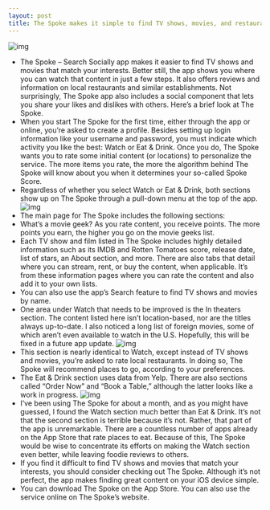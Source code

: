 ```yaml
---
layout: post
title: The Spoke makes it simple to find TV shows, movies, and restaurants you’ll love
---
```

![img](http://media.idownloadblog.com/wp-content/uploads/2018/09/the-spoke.jpg)
* The Spoke – Search Socially app makes it easier to find TV shows and movies that match your interests. Better still, the app shows you where you can watch that content in just a few steps. It also offers reviews and information on local restaurants and similar establishments. Not surprisingly, The Spoke app also includes a social component that lets you share your likes and dislikes with others. Here’s a brief look at The Spoke. 
* When you start The Spoke for the first time, either through the app or online, you’re asked to create a profile. Besides setting up login information like your username and password, you must indicate which activity you like the best: Watch or Eat & Drink. Once you do, The Spoke wants you to rate some initial content (or locations) to personalize the service. The more items you rate, the more the algorithm behind The Spoke will know about you when it determines your so-called Spoke Score.
* Regardless of whether you select Watch or Eat & Drink, both sections show up on The Spoke through a pull-down menu at the top of the app.
![img](http://media.idownloadblog.com/wp-content/uploads/2018/09/watch.jpg)
* The main page for The Spoke includes the following sections:
* What’s a movie geek? As you rate content, you receive points. The more points you earn, the higher you go on the movie geeks list.
* Each TV show and film listed in The Spoke includes highly detailed information such as its IMDB and Rotten Tomatoes score, release date, list of stars, an About section, and more. There are also tabs that detail where you can stream, rent, or buy the content, when applicable. It’s from these information pages where you can rate the content and also add it to your own lists.
* You can also use the app’s Search feature to find TV shows and movies by name.
* One area under Watch that needs to be improved is the In theaters section. The content listed here isn’t location-based, nor are the titles always up-to-date. I also noticed a long list of foreign movies, some of which aren’t even available to watch in the U.S. Hopefully, this will be fixed in a future app update.
![img](http://media.idownloadblog.com/wp-content/uploads/2018/09/eat.jpg)
* This section is nearly identical to Watch, except instead of TV shows and movies, you’re asked to rate local restaurants. In doing so, The Spoke will recommend places to go, according to your preferences.
* The Eat & Drink section uses data from Yelp. There are also sections called “Order Now” and “Book a Table,” although the latter looks like a work in progress.
![img](http://media.idownloadblog.com/wp-content/uploads/2018/09/the-spoke-1.jpg)
* I’ve been using The Spoke for about a month, and as you might have guessed, I found the Watch section much better than Eat & Drink. It’s not that the second section is terrible because it’s not. Rather, that part of the app is unremarkable. There are a countless number of apps already on the App Store that rate places to eat. Because of this, The Spoke would be wise to concentrate its efforts on making the Watch section even better, while leaving foodie reviews to others.
* If you find it difficult to find TV shows and movies that match your interests, you should consider checking out The Spoke. Although it’s not perfect, the app makes finding great content on your iOS device simple.
* You can download The Spoke on the App Store. You can also use the service online on The Spoke’s website.

